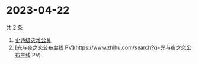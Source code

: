 # 2023-04-22

共 2 条

<!-- BEGIN ZHIHUSEARCH -->
<!-- 最后更新时间 Sat Apr 22 2023 06:06:08 GMT+0800 (China Standard Time) -->
1. [史诗级灾难公关](https://www.zhihu.com/search?q=史诗级灾难公关)
1. [光与夜之恋公布主线 PV](https://www.zhihu.com/search?q=光与夜之恋公布主线 PV)
<!-- END ZHIHUSEARCH -->
